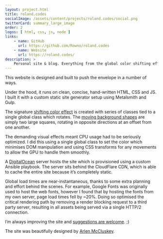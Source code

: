 ```yaml
---
layout: project.html
title: roland.codes
socialImage: /assets/content/projects/roland.codes/social.png
twitterCard: summary_large_image
order: 2
logos: [ html, css, js, node ]
links:
    - name: GitHub
      url: https://github.com/Rowno/roland.codes
    - name: Website
      url: https://roland.codes/
description: >
    Personal site & blog. Everything from the global color shifting effect to the beautiful ultra-optimized code under the hood.
---
```


This website is designed and built to push the envelope in a number of ways.

Under the hood, it runs on clean, concise, hand-written HTML, CSS and JS. I built it with a custom static site generator setup using Metalsmith and Gulp.

The signature [shifting color effect][theme] is created with series of classes tied to a single global class which rotates. The [moving background shapes][background] are simply two large squares, rotating in opposite directions at an offset from one another.

The demanding visual effects meant CPU usage had to be seriously optimized. I did this using a single global class to set the color which minimises DOM manipulation and using CSS transforms for any movements to allow the GPU to handle them smoothly.

A [DigitalOcean][] server hosts the site which is provisioned using a custom Ansible playbook. The server sits behind the CloudFlare CDN, which is able to cache the entire site because it’s completely static.

Global load times are near-instantaneous, thanks to some extra planning and effort behind the scenes. For example, Google Fonts was originally used to host the web fonts, however I found that by hosting the fonts from my own server, page load times fell by ~20%. Doing so optimised the critical rendering path by removing a render blocking request to a third party server, resulting in all assets being served via a single HTTP/2 connection.

I’m always improving the site and [suggestions are welcome][suggestions]. ;)

The site was beautifully designed by [Arlen McCluskey][arlen].


[theme]: https://github.com/Rowno/roland.codes/blob/master/app/assets/css/components/_theme.scss
[background]: http://codepen.io/Rowno/pen/EVEgJb
[DigitalOcean]: https://www.digitalocean.com/?refcode=24b9eae28d0a
[suggestions]: https://github.com/Rowno/roland.codes/issues
[arlen]: http://billykick.com/

